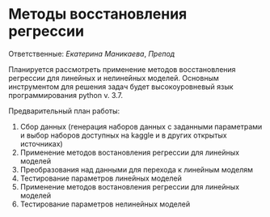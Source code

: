 # Методы восстановления регрессии

Ответственные:
_Екатерина Маникаева_,
_Препод_


Планируется рассмотреть применение методов восстановления регрессии для линейных и нелинейных моделей. Основным инструментом для решения задач будет высокоуровневый язык программирования python v. 3.7. 

Предварительный план работы:
1. Сбор данных (генерация наборов данных с заданными параметрами и выбор наборов доступных на kaggle и в других открытых источниках)
2. Применение методов востановления регрессии для линейных моделей
3. Преобразования над данными для перехода к линейным моделям
4. Тестирование параметров линейных моделей
5. Применение методов востановления регрессии для линейных моделей
6. Тестирование параметров нелинейных моделей
